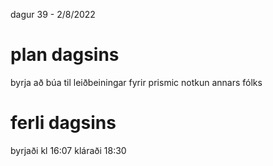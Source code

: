 dagur 39 - 2/8/2022

# plan dagsins
byrja að búa til leiðbeiningar fyrir prismic notkun annars fólks

# ferli dagsins
byrjaði kl 16:07
kláraði 18:30